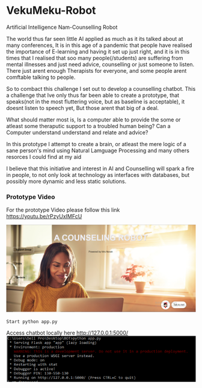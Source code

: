# VekuMeku-Robot
Artificial Intelligence Nam-Counselling Robot

The world thus far seen little AI applied as much as it its talked about at many conferences, It is in this age of a pandemic that people have realised the 
importance of E-learning and having it set up just right, and it is in this times that I realised that soo many people(/students) are suffering from mental illnesses and 
just need advice, counselling or just someone to listen. There just arent enough Therapists for everyone, and some people arent comftable talking to people.

So to combact this challenge I set out to develop a counselling chatbot. This a challenge that Ive only thus far been able to create a prototype, that speaks(not in the most fluttering voice, but as baseline is acceptable), it doesnt listen to speech yet, But those arent that big of a deal. 

What should matter most is, Is a computer able to provide the some or atleast some theraputic support to a troubled human being? Can a Computer understand understand and relate and advice?

In this prototype I attempt to create a brain, or atleast the mere logic of a sane person's mind using Natural Lamguage Processing and many others resorces I could find at my aid

I believe that this initiative and interest in AI and Counselling will spark a fire in people, to not only look at technology as interfaces with databases, but possibly more dynamic and less static solutions.

### Prototype Video
For the prototype Video please follow this link https://youtu.be/rPzyUxIMFcU

![Alt text](screenshoots/main.PNG)



````md
Start python app.py
````
Access chatbot locally here http://127.0.0.1:5000/
![Alt text](screenshoots/run.PNG)
